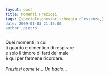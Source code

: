 ```yaml
---
layout: post
title: Momenti Preziosi
tags: [speciale,onestar,scheggia d'essenza,]
date: 2009-01-03 21:15:00
author: pietro
---
```

Quei momenti in cui<br/>ti guardo e dimentico di respirare<br/>e solo il timore di farti del male<br/>è qui per farmene ricordare.<br/><br/><span style="font-style: italic">Preziosi come te... Un bacio...</span>
